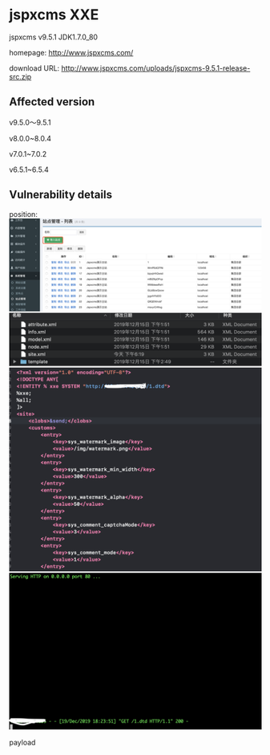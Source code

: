 # jspxcms XXE
jspxcms v9.5.1 JDK1.7.0_80

homepage: http://www.jspxcms.com/

download URL: http://www.jspxcms.com/uploads/jspxcms-9.5.1-release-src.zip

## Affected version
v9.5.0～9.5.1

v8.0.0~8.0.4

v7.0.1~7.0.2

v6.5.1~6.5.4

## Vulnerability details
position:
![](https://github.com/rebic/jspxcms/blob/master/1.png)
![](https://github.com/rebic/jspxcms/blob/master/2.png)
![](https://github.com/rebic/jspxcms/blob/master/3.png)
![](https://github.com/rebic/jspxcms/blob/master/4.png)

payload
